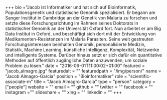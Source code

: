 +++
bio ="Jacob ist Informatiker und hat sich auf Bioinformatik, Populationsgenetik und statistische Genomik spezialisiert. Er begann am Sanger Insititut in Cambridge an der Genetik von Malaria zu forschen und setzte diese Forschungsrichtung im Rahmen seines Doktorats in statistischer Genomik an der Universität Oxford fort. Nun arbeitet er am Big Data Institut in Oxford, und beschäftigt sich dort mit der Entwicklung von Medikamenten-Resistenzen im Malaria Parasiten. Seine weit gestreuten Forschungsinteressen beinhalten Genomik, personalisierte Medizin, Statistik, Machine Learning, künstliche Intelligenz, Komplexität, Netzwerke und intelligente Systeme. Darüber hinaus setzt er sich dafür ein quantitative Methoden auf öffentlich zugängliche Daten anzuwenden, um soziale Problem zu lösen."
date = "2016-06-01T11:00:02+01:00"
featured = "jacob_almagro.jpg"
featuredalt = ""
featuredpath = "/img/person/"
name = "Jacob Almagro-Garcia"
position = "Bioinformatiker"
role = "scientific-associate-m"
title = "Jacob Almagro-Garcia"
type = "person"
category = ["people"]
website = ""
email = ""
github = ""
twitter = ""
facebook = ""
instagram =""
slideshare = ""
xing = ""
linkedin = ""
+++
